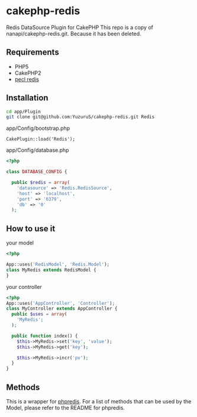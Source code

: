 cakephp-redis
=============

Redis DataSource Plugin for CakePHP
This repo is a copy of nanapi/cakephp-redis.git. Because it has been deleted.

## Requirements
- PHP5
- CakePHP2
- [pecl redis](http://pecl.php.net/package/redis)


## Installation

```sh
cd app/Plugin
git clone git@github.com:YuzuruS/cakephp-redis.git Redis
```

app/Config/bootstrap.php
```
CakePlugin::load('Redis');
```

app/Config/database.php
```php
<?php

class DATABASE_CONFIG {

  public $redis = array(
    'datasource' => 'Redis.RedisSource',
    'host' => 'localhost',
    'port' => '6379',
    'db' => '0'
  );

```


## How to use it

your model
```php
<?php

App::uses('RedisModel', 'Redis.Model');
class MyRedis extends RedisModel {
}

```

your controller
```php
<?php
App::uses('AppController', 'Controller');
class MyController extends AppController {
  public $uses = array(
    'MyRedis';
  );

  public function index() {
    $this->MyRedis->set('key', 'value');
    $this->MyRedis->get('key');

    $this->MyRedis->incr('pv');
  }
}

```


## Methods
This is a wrapper for [phpredis][]. For a list of methods that can be used by the Model, please refer to the README for phpredis.


[phpredis]: https://github.com/nicolasff/phpredis "phpredis"
